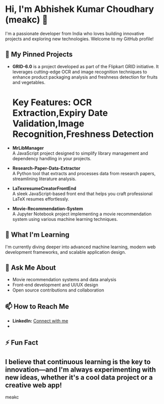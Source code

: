 # Hi, I'm Abhishek Kumar Choudhary (meakc) 👋

I'm a passionate developer from India who loves building innovative projects and exploring new technologies. Welcome to my GitHub profile!

## 🔭 My Pinned Projects


- **GRID-6.0** is a project developed as part of the Flipkart GRID initiative. It leverages cutting-edge OCR and image recognition techniques to enhance product packaging analysis and freshness detection for fruits and vegetables.
  # Key Features: **OCR Extraction**,**Expiry Date Validation**,**Image Recognition**,**Freshness Detection**

- **MrLibManager**  
  A JavaScript project designed to simplify library management and dependency handling in your projects.

- **Research-Paper-Data-Extractor**  
  A Python tool that extracts and processes data from research papers, streamlining literature analysis.

- **LaTexresumeCreatorFrontEnd**  
  A sleek JavaScript-based front end that helps you craft professional LaTeX resumes effortlessly.

- **Movie-Recommendation-System**  
  A Jupyter Notebook project implementing a movie recommendation system using various machine learning techniques.
  
## 🌱 What I'm Learning

I'm currently diving deeper into advanced machine learning, modern web development frameworks, and scalable application design.

## 💬 Ask Me About

- Movie recommendation systems and data analysis  
- Front-end development and UI/UX design  
- Open source contributions and collaboration

## 📫 How to Reach Me
- **LinkedIn:** [Connect with me](https://www.linkedin.com/in/meakc)
- 
## ⚡ Fun Fact
I believe that continuous learning is the key to innovation—and I'm always experimenting with new ideas, whether it's a cool data project or a creative web app!
---
meakc
